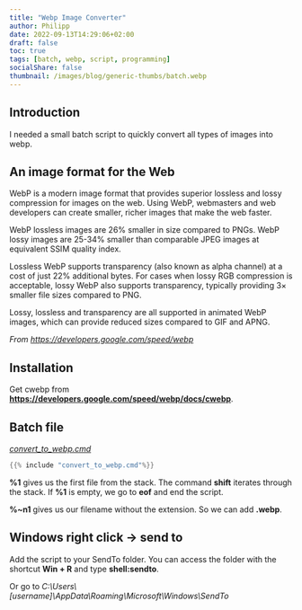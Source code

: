 ```yaml
---
title: "Webp Image Converter"
author: Philipp
date: 2022-09-13T14:29:06+02:00
draft: false
toc: true
tags: [batch, webp, script, programming]
socialShare: false
thumbnail: /images/blog/generic-thumbs/batch.webp
---
```


## Introduction

I needed a small batch script to quickly convert all types of images into webp.

## An image format for the Web

WebP is a modern image format that provides superior lossless and lossy compression for images on the web. Using WebP, webmasters and web developers can create smaller, richer images that make the web faster.

WebP lossless images are 26% smaller in size compared to PNGs. WebP lossy images are 25-34% smaller than comparable JPEG images at equivalent SSIM quality index.

Lossless WebP supports transparency (also known as alpha channel) at a cost of just 22% additional bytes. For cases when lossy RGB compression is acceptable, lossy WebP also supports transparency, typically providing 3× smaller file sizes compared to PNG.

Lossy, lossless and transparency are all supported in animated WebP images, which can provide reduced sizes compared to GIF and APNG.

*From https://developers.google.com/speed/webp*

## Installation

Get cwebp from **https://developers.google.com/speed/webp/docs/cwebp**.

## Batch file
[*convert_to_webp.cmd*](convert_to_webp.cmd)
```c
{{% include "convert_to_webp.cmd"%}}
```

**%1** gives us the first file from the stack. The command **shift** iterates through the stack. If **%1** is empty, we go to **eof** and end the script.

**%~n1** gives us our filename without the extension. So we can add **.webp**.

## Windows right click -> send to

Add the script to your SendTo folder.
You can access the folder with the shortcut **Win + R** and type **shell:sendto**.

Or go to *C:\Users\\[username]\AppData\Roaming\Microsoft\Windows\SendTo*